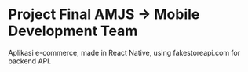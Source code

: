 # Project Final AMJS -> Mobile Development Team

Aplikasi e-commerce, made in React Native, using fakestoreapi.com for backend API.
